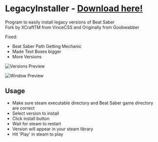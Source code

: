 # LegacyInstaller - [Download here!](https://github.com/XCraftTM/LegacyInstaller/releases/latest)
Program to easily install legacy versions of Beat Saber  
Fork by XCraftTM from VinceCSS and Originally from Goobwabber

Fixed:
- Beat Saber Path Getting Mechanic
- Made Text Boxes bigger
- More Versions

![Versions Preview](https://user-images.githubusercontent.com/37681398/157582172-1821fa4b-0460-4178-8d7f-d1f8e7c556a0.png)

![Window Preview](https://user-images.githubusercontent.com/72396660/162488109-875b5501-cfa7-4cb2-a5bf-4683db0b2288.png)


## Usage
- Make sure steam executable directory and Beat Saber game directory are correct
- Select version to install
- Click install button
- Wait for steam to restart
- Version will appear in your steam library
- Hit 'Play' in steam to play

